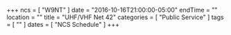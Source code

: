 +++
ncs = [ "W9NT" ]
date = "2016-10-16T21:00:00-05:00"
endTime = ""
location = ""
title = "UHF/VHF Net 42"
categories = [ "Public Service" ]
tags = [ "" ]
dates = [ "NCS Schedule" ]
+++
